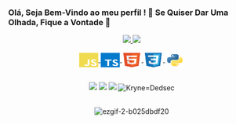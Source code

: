 ### Olá, Seja Bem-Vindo ao meu perfil ! 👋 Se Quiser Dar Uma Olhada, Fique a Vontade 👾

<div align="center">
  <a href="https://github.com/joaovictoralvess">
  <img height="180em" src="https://github-readme-stats.vercel.app/api?username=joaovictoralvess&show_icons=true&theme=dracula&include_all_commits=true&count_private=true"/>
  <img height="180em" src="https://github-readme-stats.vercel.app/api/top-langs/?username=joaovictoralvess&layout=compact&langs_count=7&theme=dracula"/>
</div>
<div style="display: inline_block" align="center"><br>
  <img align="center" alt="Kryne-Js" height="30" width="40" src="https://raw.githubusercontent.com/devicons/devicon/master/icons/javascript/javascript-plain.svg">
  <img align="center" alt="Kryne-Ts" height="30" width="40" src="https://raw.githubusercontent.com/devicons/devicon/master/icons/typescript/typescript-plain.svg">
  <img align="center" alt="Kryne-HTML" height="30" width="40" src="https://raw.githubusercontent.com/devicons/devicon/master/icons/html5/html5-original.svg">
  <img align="center" alt="Kryne-CSS" height="30" width="40" src="https://raw.githubusercontent.com/devicons/devicon/master/icons/css3/css3-original.svg">
  <img align="center" alt="Kryne-Python" height="30" width="40" src="https://raw.githubusercontent.com/devicons/devicon/master/icons/python/python-original.svg">
</div>
  
  ##
 
  <div align="center"> 
    <a href="https://instagram.com/joao.victor.kk" target="_blank"><img src="https://img.shields.io/badge/-Instagram-%23E4405F?style=for-the-badge&logo=instagram&logoColor=white" target="_blank"></a>
    <a href= "mailto:joaovictoralvesdealmeidaa1337@gmail.com"><img src="https://img.shields.io/badge/-Gmail-%23333?style=for-the-badge&logo=gmail&logoColor=white" target="_blank"></a>
    <a href="https://www.linkedin.com/in/jo%C3%A3o-victor-55b688244" target="_blank"><img src="https://img.shields.io/badge/-LinkedIn-%230077B5?style=for-the-badge&logo=linkedin&logoColor=white" target="_blank"></a> 
    <img align="center" alt="Kryne=Dedsec" src="https://c.tenor.com/_xy4hrnzL8EAAAAC/dedsec.gif">
  </div>
<br>
  <div align="center">
    
  ![ezgif-2-b025dbdf20](https://user-images.githubusercontent.com/110263977/181876554-3d8c58ec-16d9-4cab-9436-5e4cbbef2ccf.gif)
  
  </div>
